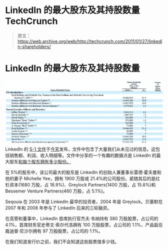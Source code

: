 # LinkedIn 的最大股东及其持股数量 TechCrunch

> 原文：<https://web.archive.org/web/http://techcrunch.com/2011/01/27/linkedin-shareholders/>

# LinkedIn 的最大股东及其持股数量

![](img/b3fb0c9e5b3fd4d4560a257c37a39491.png)
LinkedIn 的 [S-1 文件](https://web.archive.org/web/20230203000215/http://www.sec.gov/Archives/edgar/data/1271024/000119312511016022/ds1.htm)于[今天](https://web.archive.org/web/20230203000215/https://techcrunch.com/2011/01/27/linkedin-files-for-ipo/)发布，文件中包含了大量我们从未见过的信息。这包括销售额、利润、收入明细等。文件中分享的一个有趣的数据点是 LinkedIn 的最大股东[和每个股东拥有多少股份。](https://web.archive.org/web/20230203000215/http://www.sec.gov/Archives/edgar/data/1271024/000119312511016022/ds1.htm#rom122081_14)

在 5%的股东中，该公司最大的股东是 LinkedIn 的创始人兼董事长雷德·霍夫曼和他的妻子 Michelle Yee，拥有 1900 万股或 21.4%的公司股份。紧随其后的是红杉资本(1680 万股，占 18.9%)、Greylock Partners(1400 万股，占 15.8%)和 Bessemer Venture Partners(460 万股，占 5.1%)。

Seqouia 在 2003 年是 LinkedIn 最早的投资者，2004 年是 Greylock。贝塞默在 2007 年和 2008 年参与了 LinkedIn 后来的三轮融资。

在高管和董事中，LinkedIn 首席执行官杰夫·韦纳持有 380 万股股票，占公司的 4.1%，首席财务官史蒂文·索尔代洛拥有 100 万股股票，占公司的 1.1%，产品副总裁迪普·尼沙尔拥有 97 万股股票，占公司的 1.1%。

在我们知道发行价之前，我们不会知道这些股票值多少钱。